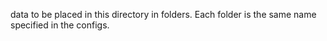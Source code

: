 data to be placed in this directory in folders. Each folder is the same name specified in the configs.